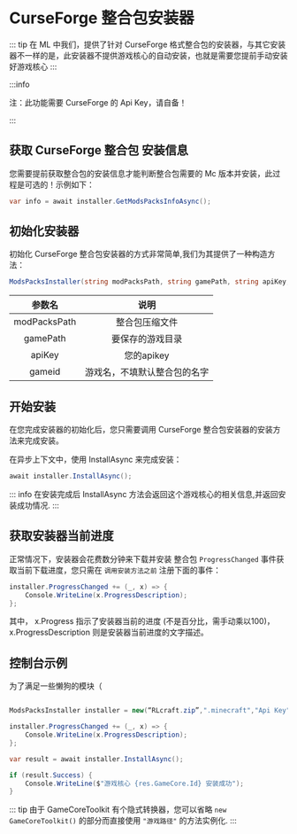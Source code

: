 ---
---

# CurseForge 整合包安装器

::: tip
在 ML 中我们，提供了针对 CurseForge 格式整合包的安装器，与其它安装器不一样的是，此安装器不提供游戏核心的自动安装，也就是需要您提前手动安装好游戏核心
:::

:::info

注：此功能需要 CurseForge 的 Api Key，请自备！

:::
## 获取 CurseForge 整合包 安装信息
您需要提前获取整合包的安装信息才能判断整合包需要的 Mc 版本并安装，此过程是可选的！示例如下：
```C#
var info = await installer.GetModsPacksInfoAsync();
```

## 初始化安装器
初始化 CurseForge 整合包安装器的方式非常简单,我们为其提供了一种构造方法：

```C#
ModsPacksInstaller(string modPacksPath, string gamePath, string apiKey, string gameid = null)
```

|参数名|说明|
|:------:|:----:|
|modPacksPath | 整合包压缩文件  |
|gamePath |要保存的游戏目录 |
|apiKey | 您的apikey |
|gameid | 游戏名，不填默认整合包的名字 |

## 开始安装
在您完成安装器的初始化后，您只需要调用 CurseForge 整合包安装器的安装方法来完成安装。

在异步上下文中，使用 InstallAsync 来完成安装：
```C#
await installer.InstallAsync();
```

::: info
在安装完成后 InstallAsync 方法会返回这个游戏核心的相关信息,并返回安装成功情况.
:::

## 获取安装器当前进度
正常情况下，安装器会花费数分钟来下载并安装 整合包 `ProgressChanged` 事件获取当前下载进度，您只需在 `调用安装方法之前` 注册下面的事件：
```C#
installer.ProgressChanged += (_, x) => {
    Console.WriteLine(x.ProgressDescription);
};
```
其中， x.Progress 指示了安装器当前的进度 (不是百分比，需手动乘以100)，x.ProgressDescription 则是安装器当前进度的文字描述。

## 控制台示例
为了满足一些懒狗的模块（
``` C#

ModsPacksInstaller installer = new(“RLcraft.zip”,".minecraft","Api Key");

installer.ProgressChanged += (_, x) => {
    Console.WriteLine(x.ProgressDescription);
};

var result = await installer.InstallAsync();

if (result.Success) {
    Console.WriteLine($"游戏核心 {res.GameCore.Id} 安装成功");
}

```

::: tip
由于 GameCoreToolkit 有个隐式转换器，您可以省略 `new GameCoreToolkit()` 的部分而直接使用 `"游戏路径"` 的方法实例化.
:::